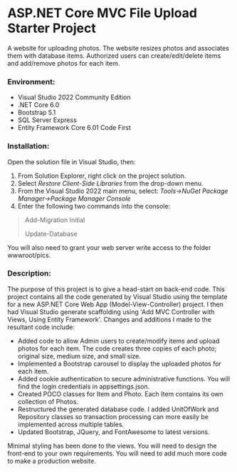 # ASP.NET Core MVC File Upload Starter Project
A website for uploading photos. The website resizes photos and associates them with database items. Authorized users can create/edit/delete items and add/remove photos for each item.

### Environment:
- Visual Studio 2022 Community Edition
- .NET Core 6.0
- Bootstrap 5.1
- SQL Server Express
- Entity Framework Core 6.01 Code First

### Installation:
Open the solution file in Visual Studio, then:
1. From Solution Explorer, right click on the project solution.
2. Select *Restore Client-Side Libraries* from the drop-down menu.
2. From the Visual Studio 2022 main menu, select:
*Tools->NuGet Package Manager->Package Manager Console*
3. Enter the following two commands into the console:
> Add-Migration Initial
> 
> Update-Database

You will also need to grant your web server write access to the folder wwwroot/pics.
### Description:
The purpose of this project is to give a head-start on back-end code. This project contains all the code generated by Visual Studio using the template for a new ASP.NET Core Web App (Model-View-Controller) project. I then had Visual Studio generate scaffolding using 'Add MVC Controller with Views, Using Entity Framework'.  Changes and additions I made to the resultant code include:
- Added code to allow Admin users to create/modify items and upload photos for each item. The code creates three copies of each photo; original size, medium size, and small size.
- Implemented a Bootstrap carousel to display the uploaded photos for each item.
- Added  cookie authentication to secure administrative functions. You will find the login credentials in appsettings.json.
- Created POCO classes for Item and Photo. Each Item contains its own collection of Photos. 
- Restructured the generated database code. I added UnitOfWork and Repository classes so transaction processing can more easily be implemented across multiple tables. 
- Updated Bootstrap, JQuery, and FontAwesome to latest versions.

Minimal styling has been done to the views. You will need to design the front-end to your own requirements. You will need to add much more code to make a production website. 
